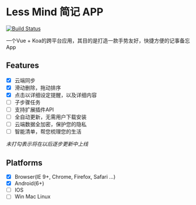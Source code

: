 # Less Mind 简记 APP

[![Build Status](https://travis-ci.org/dongmingchao/LessMind.svg?branch=master)](https://travis-ci.org/dongmingchao/LessMind)

一个Vue + Koa的跨平台应用，其目的是打造一款手势友好，快捷方便的记事备忘App

## Features

- [x] 云端同步
- [x] 滑动删除，拖动排序
- [x] 点击以详细设定提醒，以及详细内容
- [ ] 子步骤任务
- [ ] 支持扩展插件API
- [ ] 全自动更新，无需用户下载安装
- [ ] 云端数据全加密，保护您的隐私
- [ ] 智能清单，帮您梳理您的生活

*未打勾表示将在以后逐步更新中上线*

## Platforms

- [x] Browser(IE 9+, Chrome, Firefox, Safari ...)
- [x] Android(6+)
- [ ] IOS
- [ ] Win Mac Linux

